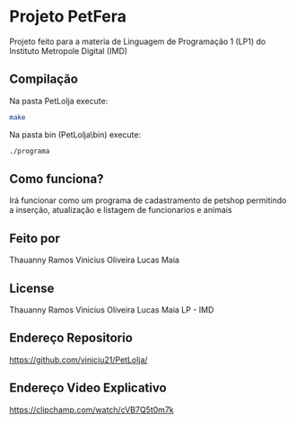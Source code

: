 # Projeto PetFera

Projeto feito para a materia de Linguagem de Programação 1 (LP1) do Instituto Metropole Digital (IMD)

## Compilação

Na pasta PetLolja execute:

```bash
make
```

Na pasta bin (PetLolja\bin) execute:

```bash
./programa
```

## Como funciona?

Irá funcionar como um programa de cadastramento de petshop permitindo a inserção, atualização e listagem de funcionarios e animais

## Feito por

Thauanny Ramos
Vinicius Oliveira
Lucas Maia

## License

Thauanny Ramos
Vinicius Oliveira
Lucas Maia
LP - IMD

## Endereço Repositorio

https://github.com/viniciu21/PetLolja/

## Endereço Video Explicativo

https://clipchamp.com/watch/cVB7Q5t0m7k
